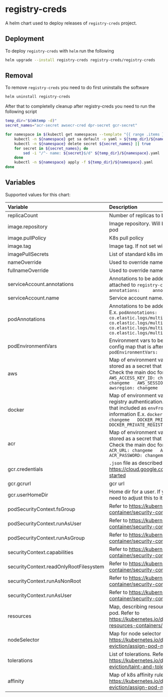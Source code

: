 
# registry-creds

A helm chart used to deploy releases of `registry-creds` project.


## Deployment

To deploy `registry-creds` with `helm` run the following

```bash
helm upgrade --install registry-creds registry-creds/registry-creds
```

## Removal
To remove `registry-creds` you need to do first uninstalls the software
```bash
helm uninstall registry-creds
```
After that to completelly cleanup after registry-creds you need to run the following script

```bash
temp_dir="$(mktemp -d)"
secret_names="acr-secret awsecr-cred dpr-secret gcr-secret"

for namespace in $(kubectl get namespaces --template "{{ range .items }}{{ .metadata.name }} {{ end }}"); do
    kubectl -n ${namespace} get sa default -o yaml > ${temp_dir}/${namespace}.yaml
    kubectl -n ${namespace} delete secret ${secret_names} || true
    for secret in ${secret_names}; do
        sed -i "/^- name: ${secret}$/d" ${temp_dir}/${namespace}.yaml || true
    done
    kubectl -n ${namespace} apply -f ${temp_dir}/${namespace}.yaml
done
```

## Variables

Supported values for this chart:

|                Variable                |                                                                                                                                                                       Description                                                                                                                                                                      |           Default Value          |
|:---------------------------------------|:-------------------------------------------------------------------------------------------------------------------------------------------------------------------------------------------------------------------------------------------------------------------------------------------------------------------------------------------------------|:---------------------------------|
| replicaCount                           | Number of replicas to be deployed                                                                                                                                                                                                                                                                                                                      | 1                                |
| image.repository                       | Image repository. Will be configured in `image` section for the pod                                                                                                                                                                                                                                                                                    | `upmcenterprises/registry-creds` |
| image.pullPolicy                       | K8s pull policy                                                                                                                                                                                                                                                                                                                                        | IfNotPresent                     |
| image.tag                              | Image tag. If not set will default to chart appVersion                                                                                                                                                                                                                                                                                                 | 1.10                             |
| imagePullSecrets                       | List of standard k8s image pull secrets                                                                                                                                                                                                                                                                                                                | []                               |
| nameOverride                           | Used to override names of created resources                                                                                                                                                                                                                                                                                                            | ""                               |
| fullnameOverride                       | Used to override names of created resources                                                                                                                                                                                                                                                                                                            | ""                               |
| serviceAccount.annotations             | Annotations to be added to the service account that is attached to `registry-creds` pod. E.x. ``` serviceAccount:   annotations:     annotated: yes ```                                                                                                                                                                                                | {}                               |
| serviceAccount.name                    | Service account name. If not set, default values will be used                                                                                                                                                                                                                                                                                          | ""                               |
| podAnnotations                         | Annotations to be added to the pod running `registry-creds` E.x. ``` podAnnotations:   co.elastic.logs/enabled: true   co.elastic.logs/multiline.type: pattern   co.elastic.logs/multiline.pattern: '^time'   co.elastic.logs/multiline.negate: true   co.elastic.logs/multiline.match: after ```                                                      | {}                               |
| podEnvironmentVars                     | Environment vars to be injected to pods. Will be stored in a config map that is after that included as `envFrom`  E.x. ``` podEnvironmentVars:   AWS_REGION: us-east-1 ```                                                                                                                                                                             | {}                               |
| aws                                    | Map of environment vars to pass for aws authentication. It is stored as a secret that is after that included as  `envFrom`. Check the main doc for more information E.x. ``` aws:   AWS_ACCESS_KEY_ID: changeme   AWS_SECRET_ACCESS_KEY: changeme   AWS_SESSION_TOKEN: ""   awsaccount: changeme   awsregion: changeme   aws_assume_role: changeme ``` | {}                               |
| docker                                 | Map of environment vars to pass for private container registry authentication. It is stored as a secret that is after that included as  `envFrom` . Check the main doc for more information E.x. ```docker:   DOCKER_PRIVATE_REGISTRY_SERVER: changeme   DOCKER_PRIVATE_REGISTRY_USER: changeme   DOCKER_PRIVATE_REGISTRY_PASSWORD: changeme ```       | {}                               |
| acr                                    | Map of environment vars to pass for acr authentication. It is stored as a secret that is after that included as  `envFrom` . Check the main doc for more information E.x. ``` acr:    ACR_URL: changeme   ACR_CLIENT_ID: changeme   ACR_PASSWORD: changeme ```                                                                                         | {}                               |
| gcr.credentials                        | `.json` file as described in https://cloud.google.com/docs/authentication/getting-started                                                                                                                                                                                                                                                              | changeme                         |
| gcr.gcrurl                             | gcr url                                                                                                                                                                                                                                                                                                                                                | https://gcr.io                   |
| gcr.userHomeDir                        | Home dir for a user. If you are changing the default user you need to adjust this to its home directory                                                                                                                                                                                                                                                | /                                |
| podSecurityContext.fsGroup             | Refer to https://kubernetes.io/docs/tasks/configure-pod-container/security-context/                                                                                                                                                                                                                                                                    | 65534                            |
| podSecurityContext.runAsUser           | Refer to https://kubernetes.io/docs/tasks/configure-pod-container/security-context/                                                                                                                                                                                                                                                                    | 65534                            |
| podSecurityContext.runAsGroup          | Refer to https://kubernetes.io/docs/tasks/configure-pod-container/security-context/                                                                                                                                                                                                                                                                    | 65534                            |
| securityContext.capabilities           | Refer to  https://kubernetes.io/docs/tasks/configure-pod-container/security-context/                                                                                                                                                                                                                                                                   | `drop: ["ALL"]`                  |
| securityContext.readOnlyRootFilesystem | Refer to  https://kubernetes.io/docs/tasks/configure-pod-container/security-context/                                                                                                                                                                                                                                                                   | true                             |
| securityContext.runAsNonRoot           | Refer to  https://kubernetes.io/docs/tasks/configure-pod-container/security-context/                                                                                                                                                                                                                                                                   | true                             |
| securityContext.runAsUser              | Refer to  https://kubernetes.io/docs/tasks/configure-pod-container/security-context/                                                                                                                                                                                                                                                                   | 65534                            |
| resources                              | Map, describing resources to be provided/dedicated to a pod. Refer to https://kubernetes.io/docs/concepts/configuration/manage-resources-containers/                                                                                                                                                                                                   | {}                               |
| nodeSelector                           | Map for node selector rules. Refer to https://kubernetes.io/docs/concepts/scheduling-eviction/assign-pod-node/                                                                                                                                                                                                                                         | {}                               |
| tolerations                            | List of tolerations. Refer to https://kubernetes.io/docs/concepts/scheduling-eviction/taint-and-toleration/                                                                                                                                                                                                                                            | []                               |
| affinity                               | Map of k8s affinity rules. Refer to https://kubernetes.io/docs/concepts/scheduling-eviction/assign-pod-node/                                                                                                                                                                                                                                           | {}                               |

